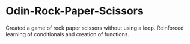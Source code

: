 # Odin-Rock-Paper-Scissors
Created a game of rock paper scissors without using a loop. Reinforced learning of conditionals and creation of functions.